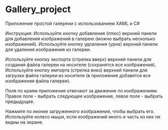 # Gallery_project
Приложение простой галереии с использованием XAML и C#

Инструкция:
Используйте кнопку добавления (плюс) верхней панели для добавления изображений в галерею (можно выбрать несколько изображений).
Используйте кнопку удлаления (урна) верхней панели для удаления изображения из галереи.

Используйте кнопку экспорта (стрелка вверх) верхней панели для создания файла галереи на носителе (сохранятся все изображения).
Используйте кнопку импорта (стрелка вниз) верхней панели для загрузки файла галереи из носителя (в приложение добавятся все изображения файла галереи).

Поля по краям приложения отвечают за движение по изображениям. Правое поле - выбрать следующее изображение, левое поле - выбрать предыдущее.

Нажмите по иконке загруженного изображения, чтобы выбрать его.
Используйте колесо мыши, если изображений много и часть из них не видны на экране.
